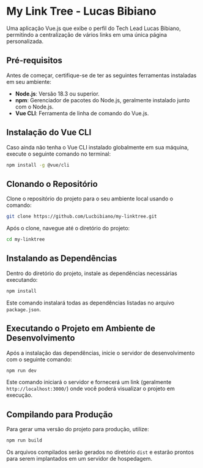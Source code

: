 # My Link Tree - Lucas Bibiano

Uma aplicação Vue.js que exibe o perfil do Tech Lead Lucas Bibiano, permitindo a centralização de vários links em uma única página personalizada.

## Pré-requisitos

Antes de começar, certifique-se de ter as seguintes ferramentas instaladas em seu ambiente:

- **Node.js**: Versão 18.3 ou superior.
- **npm**: Gerenciador de pacotes do Node.js, geralmente instalado junto com o Node.js.
- **Vue CLI**: Ferramenta de linha de comando do Vue.js.

## Instalação do Vue CLI

Caso ainda não tenha o Vue CLI instalado globalmente em sua máquina, execute o seguinte comando no terminal:

```bash
npm install -g @vue/cli
```

## Clonando o Repositório

Clone o repositório do projeto para o seu ambiente local usando o comando:

```bash
git clone https://github.com/Lucbibiano/my-linktree.git
```

Após o clone, navegue até o diretório do projeto:

```bash
cd my-linktree
```

## Instalando as Dependências

Dentro do diretório do projeto, instale as dependências necessárias executando:

```bash
npm install
```

Este comando instalará todas as dependências listadas no arquivo `package.json`.

## Executando o Projeto em Ambiente de Desenvolvimento

Após a instalação das dependências, inicie o servidor de desenvolvimento com o seguinte comando:

```bash
npm run dev
```

Este comando iniciará o servidor e fornecerá um link (geralmente `http://localhost:3000/`) onde você poderá visualizar o projeto em execução.

## Compilando para Produção

Para gerar uma versão do projeto para produção, utilize:

```bash
npm run build
```

Os arquivos compilados serão gerados no diretório `dist` e estarão prontos para serem implantados em um servidor de hospedagem.

